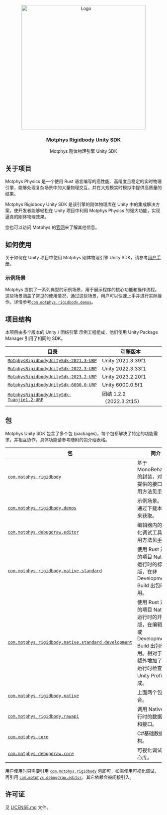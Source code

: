 <div align="center">
  <a href="https://www.motphys.com/">
    <img src="https://www.motphys.com/logo-blue.svg" alt="Logo" width="400" >
  </a>

  <h3 align="center">Motphys Rigidbody Unity SDK</h3>

  <p align="center">
    Motphys 刚体物理引擎 Unity SDK
  </p>
</div>

## 关于项目

Motphys Physics 是一个使用 Rust 语言编写的高性能、高精度且稳定的实时物理引擎，能够处理复杂场景中的大量物理交互，并在大规模实时模拟中提供高质量的结果。

Motphys Rigidbody Unity SDK 是该引擎的刚体物理库在 Unity 中的集成解决方案，使开发者能够轻松在 Unity 项目中利用 Motphys Physics 的强大功能，实现逼真的刚体物理效果。

您也可以访问 Motphys 的[官网](https://motphys.com/)来了解其他信息。

## 如何使用

关于如何在 Unity 项目中使用 Motphys 刚体物理引擎 Unity SDK，请参考[用户手册](https://docs.motphys.com/Packages/com.motphys.rigidbody@2.0.0-beta.6/manual/index.html)。

### 示例场景

Motphys 提供了一系列典型的示例场景，用于展示程序的核心功能和操作流程。这些场景涵盖了常见的使用情况，通过这些场景，用户可以快速上手并进行实际操作。详情参考[`com.motphys.rigidbody.demos`](MotphysRigidbodyUnitySdk-2021.3-URP/Packages/com.motphys.rigidbody.demos)。

## **项目结构**

本项目由多个版本的 Unity / 团结引擎 示例工程组成，他们使用 Unity Package Manager 引用了相同的 SDK。

| 目录                                                                                   | 引擎版本                  |
| -------------------------------------------------------------------------------------- | ------------------------- |
| [`MotphysRigidbodyUnitySdk-2021.3-URP`](./MotphysRigidbodyUnitySdk-2021.3-URP)         | Unity 2021.3.39f1         |
| [`MotphysRigidbodyUnitySdk-2022.3-URP`](./MotphysRigidbodyUnitySdk-2022.3-URP)         | Unity 2022.3.33f1         |
| [`MotphysRigidbodyUnitySdk-2023.2-URP`](./MotphysRigidbodyUnitySdk-2023.2-URP)         | Unity 2023.2.20f1         |
| [`MotphysRigidbodyUnitySdk-6000.0-URP`](./MotphysRigidbodyUnitySdk-6000.0-URP)         | Unity 6000.0.5f1          |
| [`MotphysRigidbodyUnitySdk-Tuanjie1.2-URP`](./MotphysRigidbodyUnitySdk-Tuanjie1.2-URP) | 团结 1.2.2（2022.3.2t15） |

## 包

Motphys Unity SDK 包含了多个包 (packages)，每个包都解决了特定的功能需求，并相互协作，具体功能请参考随附的包介绍表格。

| 包<br/>                                                                                                                                                    | 简介<br/>                                                                                                                                                    |
| ---------------------------------------------------------------------------------------------------------------------------------------------------------- | ------------------------------------------------------------------------------------------------------------------------------------------------------------ |
| [`com.motphys.rigidbody`](MotphysRigidbodyUnitySdk-2021.3-URP/Packages/com.motphys.rigidbody)<br/>                                                         | 基于 MonoBehaviour 的封装，对用户提供的接口。使用方法见[手册](https://docs.motphys.com/Packages/com.motphys.rigidbody@2.0.0-beta.6/manual/index.html)。<br/> |
| [`com.motphys.rigidbody.demos`](MotphysRigidbodyUnitySdk-2021.3-URP/Packages/com.motphys.rigidbody.demos)<br/>                                             | 示例场景。可以通过下载本仓库来获取。<br/>                                                                                                                    |
| [`com.motphys.debugdraw.editor`](MotphysRigidbodyUnitySdk-2021.3-URP/Packages/com.motphys.debugdraw.editor)<br/>                                           | 编辑器内的可视化调试工具。使用方法见[手册](https://docs.motphys.com/Packages/com.motphys.debugdraw.editor@2.0.0-beta.6/manual/index.html)。<br/>             |
| [`com.motphys.rigidbody.native.standard`](MotphysRigidbodyUnitySdk-2021.3-URP/Packages/com.motphys.rigidbody.native.standard)<br/>                         | 使用 Rust 开发的项目 Native 运行时的标准版，在非 Development Build 出包时使用。<br/>                                                                         |
| [`com.motphys.rigidbody.native.standard.development`](MotphysRigidbodyUnitySdk-2021.3-URP/Packages/com.motphys.rigidbody.native.standard.development)<br/> | 使用 Rust 开发的项目 Native 运行时的开发版，在编辑器中或 Development Build 出包时使用。相对于前者额外增加了一些运行时检查和 Unity Profiler 集成。<br/>       |
| [`com.motphys.rigidbody.native`](MotphysRigidbodyUnitySdk-2021.3-URP/Packages/com.motphys.rigidbody.native)<br/>                                           | 上面两个包的聚合。<br/>                                                                                                                                      |
| [`com.motphys.rigidbody.rawapi`](MotphysRigidbodyUnitySdk-2021.3-URP/Packages/com.motphys.rigidbody.rawapi)<br/>                                           | 调用 Native 运行时的数据结构和接口。<br/>                                                                                                                    |
| [`com.motphys.core`](MotphysRigidbodyUnitySdk-2021.3-URP/Packages/com.motphys.core)<br/>                                                                   | C#基础数据结构。<br/>                                                                                                                                        |
| [`com.motphys.debugdraw.core`](MotphysRigidbodyUnitySdk-2021.3-URP/Packages/com.motphys.debugdraw.core)<br/>                                               | 可视化调试的核心库。<br/>                                                                                                                                    |

用户使用时只需要引用 [`com.motphys.rigidbody`](MotphysRigidbodyUnitySdk-2021.3-URP/Packages/com.motphys.rigidbody) 包即可，如需使用可视化调试，再引用 [`com.motphys.debugdraw.editor`](MotphysRigidbodyUnitySdk-2021.3-URP/Packages/com.motphys.debugdraw.editor)。其它依赖会被间接引入。

## 许可证

见 [LICENSE.md](LICENSE.md) 文件。
